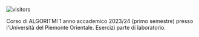 ![visitors](https://visitor-badge.laobi.icu/badge?page_id=page.id)

Corso di ALGORITMI 1 anno accademico 2023/24 (primo semestre) presso l'Università del Piemonte Orientale. Esercizi parte di laboratorio.
